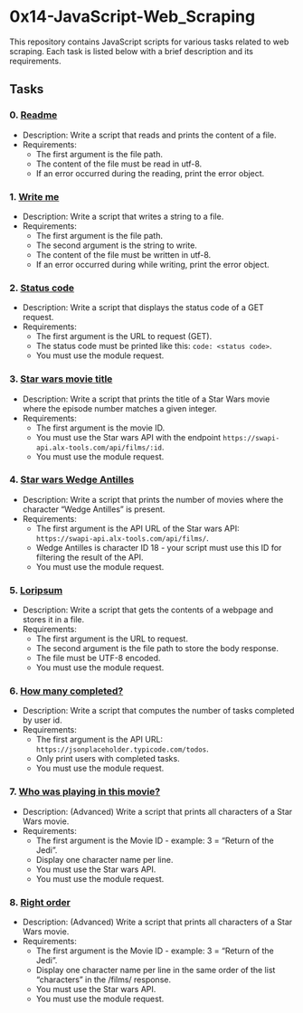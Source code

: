 # 0x14-JavaScript-Web_Scraping

This repository contains JavaScript scripts for various tasks related to web scraping. Each task is listed below with a brief description and its requirements.

## Tasks

### 0. [Readme](./0-readme.js)

- Description: Write a script that reads and prints the content of a file.
- Requirements:
  - The first argument is the file path.
  - The content of the file must be read in utf-8.
  - If an error occurred during the reading, print the error object.

### 1. [Write me](./1-writeme.js)

- Description: Write a script that writes a string to a file.
- Requirements:
  - The first argument is the file path.
  - The second argument is the string to write.
  - The content of the file must be written in utf-8.
  - If an error occurred during while writing, print the error object.

### 2. [Status code](./2-statuscode.js)

- Description: Write a script that displays the status code of a GET request.
- Requirements:
  - The first argument is the URL to request (GET).
  - The status code must be printed like this: `code: <status code>`.
  - You must use the module request.

### 3. [Star wars movie title](./3-starwars_title.js)

- Description: Write a script that prints the title of a Star Wars movie where the episode number matches a given integer.
- Requirements:
  - The first argument is the movie ID.
  - You must use the Star wars API with the endpoint `https://swapi-api.alx-tools.com/api/films/:id`.
  - You must use the module request.

### 4. [Star wars Wedge Antilles](./4-starwars_count.js)

- Description: Write a script that prints the number of movies where the character “Wedge Antilles” is present.
- Requirements:
  - The first argument is the API URL of the Star wars API: `https://swapi-api.alx-tools.com/api/films/`.
  - Wedge Antilles is character ID 18 - your script must use this ID for filtering the result of the API.
  - You must use the module request.

### 5. [Loripsum](./5-request_store.js)

- Description: Write a script that gets the contents of a webpage and stores it in a file.
- Requirements:
  - The first argument is the URL to request.
  - The second argument is the file path to store the body response.
  - The file must be UTF-8 encoded.
  - You must use the module request.

### 6. [How many completed?](./6-completed_tasks.js)

- Description: Write a script that computes the number of tasks completed by user id.
- Requirements:
  - The first argument is the API URL: `https://jsonplaceholder.typicode.com/todos`.
  - Only print users with completed tasks.
  - You must use the module request.

### 7. [Who was playing in this movie?](./100-starwars_characters.js)

- Description: (Advanced) Write a script that prints all characters of a Star Wars movie.
- Requirements:
  - The first argument is the Movie ID - example: 3 = “Return of the Jedi”.
  - Display one character name per line.
  - You must use the Star wars API.
  - You must use the module request.

### 8. [Right order](./101-starwars_characters.js)

- Description: (Advanced) Write a script that prints all characters of a Star Wars movie.
- Requirements:
  - The first argument is the Movie ID - example: 3 = “Return of the Jedi”.
  - Display one character name per line in the same order of the list “characters” in the /films/ response.
  - You must use the Star wars API.
  - You must use the module request.
